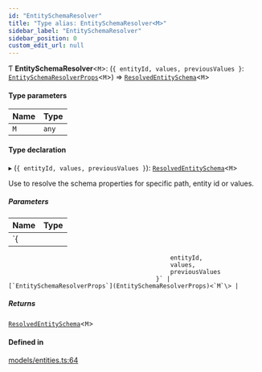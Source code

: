 ```yaml
---
id: "EntitySchemaResolver"
title: "Type alias: EntitySchemaResolver<M>"
sidebar_label: "EntitySchemaResolver"
sidebar_position: 0
custom_edit_url: null
---
```


Ƭ **EntitySchemaResolver**<`M`\>: (`{
                                                 entityId,
                                                 values,
                                                 previousValues
                                             }`: [`EntitySchemaResolverProps`](EntitySchemaResolverProps)<`M`\>) => [`ResolvedEntitySchema`](ResolvedEntitySchema)<`M`\>

#### Type parameters

| Name | Type |
| :------ | :------ |
| `M` | `any` |

#### Type declaration

▸ (`{
                                                 entityId,
                                                 values,
                                                 previousValues
                                             }`): [`ResolvedEntitySchema`](ResolvedEntitySchema)<`M`\>

Use to resolve the schema properties for specific path, entity id or values.

##### Parameters

| Name | Type |
| :------ | :------ |
| `{
                                                 entityId,
                                                 values,
                                                 previousValues
                                             }` | [`EntitySchemaResolverProps`](EntitySchemaResolverProps)<`M`\> |

##### Returns

[`ResolvedEntitySchema`](ResolvedEntitySchema)<`M`\>

#### Defined in

[models/entities.ts:64](https://github.com/Camberi/firecms/blob/2d60fba/src/models/entities.ts#L64)
